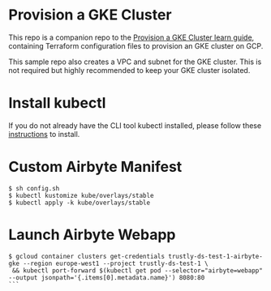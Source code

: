 # Provision a GKE Cluster

This repo is a companion repo to the [Provision a GKE Cluster learn guide](https://learn.hashicorp.com/terraform/kubernetes/provision-gke-cluster), containing Terraform configuration files to provision an GKE cluster on GCP.

This sample repo also creates a VPC and subnet for the GKE cluster. This is not
required but highly recommended to keep your GKE cluster isolated.


# Install kubectl
If you do not already have the CLI tool kubectl installed, please follow these [instructions](https://kubernetes.io/docs/tasks/tools/) to install.


# Custom Airbyte Manifest

```
$ sh config.sh
$ kubectl kustomize kube/overlays/stable
$ kubectl apply -k kube/overlays/stable
```

# Launch Airbyte Webapp
````
$ gcloud container clusters get-credentials trustly-ds-test-1-airbyte-gke --region europe-west1 --project trustly-ds-test-1 \
 && kubectl port-forward $(kubectl get pod --selector="airbyte=webapp" --output jsonpath='{.items[0].metadata.name}') 8080:80
```
